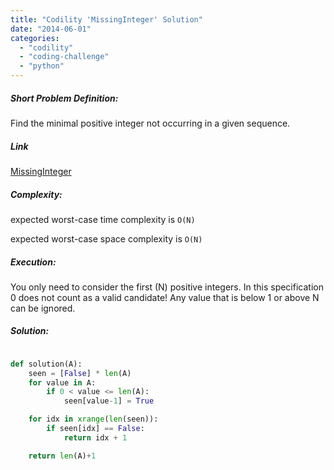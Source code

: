 ```yaml
---
title: "Codility 'MissingInteger' Solution"
date: "2014-06-01"
categories: 
  - "codility"
  - "coding-challenge"
  - "python"
---
```


##### Short Problem Definition:

Find the minimal positive integer not occurring in a given sequence.

##### Link

[MissingInteger](https://codility.com/demo/take-sample-test/missing_integer)

##### Complexity:

expected worst-case time complexity is `O(N)`

expected worst-case space complexity is `O(N)`

##### Execution:

You only need to consider the first (N) positive integers. In this specification 0 does not count as a valid candidate! Any value that is below 1 or above N can be ignored.

##### Solution:

```python

def solution(A):
    seen = [False] * len(A)
    for value in A:
        if 0 < value <= len(A):
            seen[value-1] = True

    for idx in xrange(len(seen)):
        if seen[idx] == False:
            return idx + 1

    return len(A)+1
```
